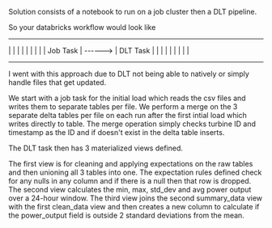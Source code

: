 Solution consists of a notebook to run on a job cluster then a DLT pipeline.

So your databricks workflow would look like 

--------------           --------------
|            |           |            |
|            |           |            |
|  Job Task  | ------>   |  DLT Task  |
|            |           |            |
|            |           |            |
--------------           --------------

I went with this approach due to DLT not being able to natively or simply handle files that get updated.

We start with a job task for the initial load which reads the csv files and writes them to separate tables per file. We perform a merge on the 3 separate delta tables per file on each run after the first intial load which writes directly to table.
The merge operation simply checks turbine ID and timestamp as the ID and if doesn't exist in the delta table inserts.

The DLT task then has 3 materialized views defined.

The first view is for cleaning and applying expectations on the raw tables and then unioning all 3 tables into one. The expectation rules defined check for any nulls in any column and if there is a null then that row is dropped.
The second view calculates the min, max, std_dev and avg power output over a 24-hour window.
The third view joins the second summary_data view with the first clean_data view and then creates a new column to calculate if the power_output field is outside 2 standard deviations from the mean.
